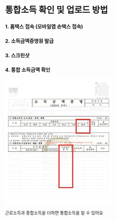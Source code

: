 # 통합소득 확인 및 업로드 방법


### 1. 홈택스 접속 (모바일앱 손택스 접속)

### 2. 소득금액증명원 발급

### 3. 스크린샷

### 4. 통합 소득금액 확인

![통합소득](https://github.com/xmcodings/curation-pages/blob/main/assets/images/totalincome_example.jpg?raw=true)

근로소득과 종합소득을 더하면 통합소득을 알 수 있어요 
